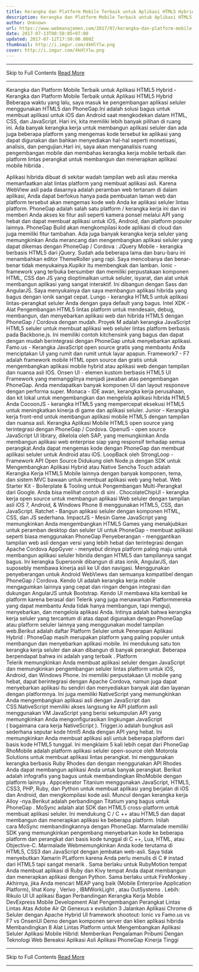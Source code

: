 ```yaml
---
title: Kerangka dan Platform Mobile Terbaik untuk Aplikasi HTML5 Hybrid
description: Kerangka dan Platform Mobile Terbaik untuk Aplikasi HTML5 Hybrid
author: Unknown
url: https://www.webmanajemen.com/2017/07/kerangka-dan-platform-mobile-terbaik.html
date: 2017-07-13T00:50:05+07:00
updated: 2017-07-12T17:50:00.000Z
thumbnail: http://i.imgur.com/4kHlYlw.png
cover: http://i.imgur.com/4kHlYlw.png
---
```


<hr/> Skip to Full Contents <a href="https://www.webmanajemen.com/2017/07/kerangka-dan-platform-mobile-terbaik.html" rel="follow" class="button" id="read-more">Read More</a> <hr/> Kerangka dan Platform Mobile Terbaik untuk Aplikasi HTML5 Hybrid - Kerangka dan Platform Mobile Terbaik untuk Aplikasi HTML5 Hybrid Beberapa waktu yang lalu, saya masuk ke pengembangan aplikasi seluler menggunakan HTML5 dan PhoneGap.Ini adalah solusi bagus untuk membuat aplikasi untuk iOS dan Android saat mengkodekan dalam HTML, CSS, dan JavaScript. Hari ini, kita memiliki lebih banyak pilihan di ruang ini. Ada banyak kerangka kerja untuk membangun aplikasi seluler dan ada juga beberapa platform yang mengemas kode tersebut ke aplikasi yang dapat digunakan dan bahkan menyediakan hal-hal seperti monetisasi, analisis, dan pengujian.Hari ini, saya akan menganalisis ruang pengembangan mobile dan membahas kerangka kerja mobile terbaik dan platform lintas perangkat untuk membangun dan menerapkan aplikasi mobile hibrida .

Aplikasi hibrida dibuat di sekitar wadah tampilan web asli atau mereka memanfaatkan alat lintas platform yang membuat aplikasi asli. Karena WebView asli pada dasarnya adalah peramban web tertanam di dalam aplikasi, Anda dapat berfokus hanya pada pembuatan laman web dan platform tersebut akan mengemas kode web Anda ke aplikasi seluler lintas platform. PhoneGap adalah salah satu platform / kerangka kerja ini dan ini memberi Anda akses ke fitur asli seperti kamera ponsel melalui API yang hebat dan dapat membuat aplikasi untuk iOS, Android, dan platform populer lainnya. PhoneGap Build akan mengkompilasi kode aplikasi di cloud dan juga memiliki fitur tambahan.
Ada juga banyak kerangka kerja seluler yang memungkinkan Anda merancang dan mengembangkan aplikasi seluler yang dapat dikemas dengan PhoneGap / Cordova :
JQuery Mobile - kerangka berbasis HTML5 dari jQuery. Sudah ada beberapa lama dan baru-baru ini menambahkan editor ThemeRoller yang rapi. Saya mencobanya dan benar-benar tidak menyukainya.Kupikir itu membengkak dan lamban.
Ionic - framework yang terbuka bersumber dan memiliki perpustakaan komponen HTML, CSS dan JS yang dioptimalkan untuk seluler, isyarat, dan alat untuk membangun aplikasi yang sangat interaktif. Ini dibangun dengan Sass dan AngularJS. Saya menyukainya dan saya membangun aplikasi hibrida yang bagus dengan ionik sangat cepat.
Lungo - kerangka HTML5 untuk aplikasi lintas-perangkat seluler Anda dengan gaya default yang bagus.
Intel XDK - Alat Pengembangan HTML5 lintas platform untuk mendesain, debug, membangun, dan menyebarkan aplikasi web dan hibrida HTML5 dengan PhoneGap / Cordova dengan mudah.
Proyek M adalah kerangka JavaScript HTML5 seluler untuk membuat aplikasi web seluler lintas platform berbasis pada Backbone.js. Ini memiliki contoh kitchensink yang bagus dan dapat dengan mudah berintegrasi dengan PhoneGap untuk menyebarkan aplikasi.
Famo.us - Kerangka JavaScript open source gratis yang membantu Anda menciptakan UI yang rumit dan rumit untuk layar apapun.
Framework7 - F7 adalah framework mobile HTML open source dan gratis untuk mengembangkan aplikasi mobile hybrid atau aplikasi web dengan tampilan dan nuansa asli IOS.
Onsen UI - elemen kustom berbasis HTML5 UI Framework yang memanggilnya menjadi jawaban atas pengembangan PhoneGap. Anda mendapatkan banyak komponen UI dan layout responsve dengan performa super.
Monaca - IDE awan, kerangka kerja perusahaan, dan kit lokal untuk mengembangkan dan mengelola aplikasi hibrida HTML5 Anda
CocoonJS - kerangka HTML5 yang mempercepat eksekusi HTML5 untuk meningkatkan kinerja di game dan aplikasi seluler.
Junior - Kerangka kerja front-end untuk membangun aplikasi mobile HTML5 dengan tampilan dan nuansa asli.
Kerangka Aplikasi Mobile HTML5 open source yang terintegrasi dengan PhoneGap / Cordova.
Openui5 - open source JavaScript UI library, dikelola oleh SAP, yang memungkinkan Anda membangun aplikasi web enterprise siap yang responsif terhadap semua perangkat.Anda dapat mengemas kode dengan PhoneGap dan membuat aplikasi seluler untuk Android atau iOS.
LoopBack oleh StrongLoop - Framework API Open Source Didukung oleh Node.js dengan SDK untuk Mengembangkan Aplikasi Hybrid atau Native
Sencha Touch adalah Kerangka Kerja HTML5 Mobile lainnya dengan banyak komponen, tema, dan sistem MVC bawaan untuk membuat aplikasi web yang hebat.
Web Starter Kit - Boilerplate & Tooling untuk Pengembangan Multi-Perangkat dari Google. Anda bisa melihat contoh di sini .
ChocolateChipUI - kerangka kerja open source untuk membangun aplikasi Web seluler dengan tampilan asli iOS 7, Android, & Windows Phone 8 menggunakan HTML5, CSS, dan JavaScript.
Ratchet - Bangun aplikasi seluler dengan komponen HTML, CSS, dan JS sederhana.
ImpactJS - Mesin Game JavaScript yang memungkinkan Anda mengembangkan HTML5 Games yang menakjubkan untuk peramban desktop dan seluler
UI untuk PhoneGap - membuat aplikasi seperti biasa menggunakan PhoneGap
Penyeberangan - menggantikan tampilan web asli dengan versi yang lebih hebat dan terintegrasi dengan Apache Cordova
AppGyver - menyebut dirinya platform paling maju untuk membangun aplikasi seluler hibrida dengan HTML5 dan tampilannya sangat bagus. Ini kerangka Supersonik dibangun di atas ionik, AngularJS, dan suposebly membawa kinerja asli ke UI dan navigasi. Menggunakan penyeberangan untuk Android WebViews dan semuanya kompatibel dengan PhoneGap / Cordova.
Kendo UI adalah kerangka kerja mobile mengagumkan lainnya yang cepat dan ringan dengan integrasi dan dukungan AngularJS untuk Bootstrap.
Kendo UI membawa kita kembali ke platform karena berasal dari Telerik yang juga menawarkan Platformmereka yang dapat membantu Anda tidak hanya membangun, tapi menguji, menyebarkan, dan mengelola aplikasi Anda. Intinya adalah bahwa kerangka kerja seluler yang tercantum di atas dapat digunakan dengan PhoneGap atau platform seluler lainnya yang menggunakan model tampilan web.Berikut adalah daftar Platform Seluler untuk Penerapan Aplikasi Hybrid :
PhoneGap masih merupakan platform yang paling populer untuk membangun dan menyebarkan aplikasi mobile. Ini mendukung satu ton kerangka kerja seluler dan akan dibangun di banyak perangkat. Beberapa berpendapat bahwa ini adalah yang terbaik .
Platform Telerik memungkinkan Anda membuat aplikasi seluler dengan JavaScript dan memungkinkan pengembangan seluler lintas platform untuk iOS, Android, dan Windows Phone. Ini memiliki perpustakaan UI mobile yang hebat, dapat berintegrasi dengan Apache Cordova, namun juga dapat menyebarkan aplikasi itu sendiri dan menyediakan banyak alat dan layanan dengan platformnya. Ini juga memiliki NativeScript yang memungkinkan Anda mengembangkan aplikasi asli dengan JavaScript dan CSS.NativeScript memiliki akses langsung ke API platform asli menggunakan VM JavaScript yang berisi sekumpulan API yang memungkinkan Anda mengonfigurasikan lingkungan JavaScript ( bagaimana cara kerja NativeScript ).
Trigger.io adalah bungkus asli sederhana seputar kode html5 Anda dengan API yang hebat. Ini memungkinkan Anda membuat aplikasi asli untuk beberapa platform dari basis kode HTML5 tunggal. Ini mengklaim 5 kali lebih cepat dari PhoneGap
RhoMobile adalah platform aplikasi seluler open-source oleh Motorola Solutions untuk membuat aplikasi lintas perangkat. Ini menggunakan kerangka berbasis Ruby Rhodes dan dengan menggunakan API Rhodes Anda dapat membangun aplikasi Anda untuk banyak perangkat. Berikut adalah infografis yang bagus untuk membandingkan RhoMobile dengan platform lainnya .
Appcelerator Titanium menggunakan JavaScript, HTML5, CSS3, PHP, Ruby, dan Python untuk membuat aplikasi yang berjalan di iOS dan Android, dan mengkompilasi kode asli. Muncul dengan kerangka kerja Alloy -nya.Berikut adalah perbandingan Titatium yang bagus untuk PhoneGap .
MoSync adalah alat SDK dan HTML5 cross-platform untuk membuat aplikasi seluler. Ini mendukung C / C ++ atau HTML5 dan dapat membangun dan menerapkan aplikasi ke beberapa platform. Inilah cara MoSync membandingkannya dengan PhoneGap.
Marmalade memiliki SDK yang memungkinkan pengembang menyebarkan kode ke beberapa platform dan perangkat dari basis kode tunggal di C ++, Lua, HTML, atau Objective-C. Marmalade Webmemungkinkan Anda kode terutama di HTML5, CSS3 dan JavaScript dengan jembatan web-asli.
Saya tidak menyebutkan Xamarin PLatform karena Anda perlu menulis di C # instad dari HTML5 tapi sangat menarik . Sama berlaku untuk RubyMotion tempat Anda membuat aplikasi di Ruby dan Kivy tempat Anda dapat membangun dan menerapkan aplikasi dengan Python. Sama berlaku untuk FireMonkey .
Akhirnya, jika Anda mencari MEAP yang baik (Mobile Enterprise Application Platform), lihat Kony , Verivo , IBMWorkLight , atau OutSystems .
Lebih:
Rikulo UI
UI aplikasi
Bagan Perbandingan Kerangka Kerja Mobile
DevExpress Mobile Development
Alat Pengembangan Perangkat Lintas Lintas Atas
Adobe Air
Qt
Genexus x evolution 3
Jalankan Aplikasi Chrome di Seluler dengan Apache
Hybrid UI framework shootout: Ionic vs Famo.us vs F7 vs OnsenUI
Demo dengan komponen server dan klien aplikasi hibrida
Membandingkan 8 Alat Lintas Platform untuk Mengembangkan Aplikasi Seluler
Aplikasi Mobile Hibrid: Memberikan Pengalaman Pribumi Dengan Teknologi Web
Bereaksi Aplikasi Asli
Aplikasi PhoneGap Kinerja Tinggi <hr/> Skip to Full Contents <a href="https://www.webmanajemen.com/2017/07/kerangka-dan-platform-mobile-terbaik.html" rel="follow" class="button" id="read-more">Read More</a> <hr/>